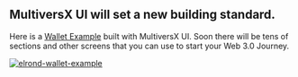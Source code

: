 <section class="py-3 mt-7">
  <div class="container">
    <div class="row">
      <div class="col-lg-8 mx-auto">
        <div class="p-3 text-center mb-5 z-index-1 position-relative">
          <h2 class="text-white mt-2 font-weight-black display-5">MultiversX UI will set a new building standard.</h2>
          <p class="mb-0 text-white text-lg">Here is a <a href="https://web-wallet.elrond-elements.com/" class="text-white" target="_blank">Wallet Example</a> built with MultiversX UI. Soon there will be tens of sections and other screens that you can use to start your Web 3.0 Journey.</p>
        </div>
      </div>
    </div>
    <div class="row position-relative mb-2">
      <div class="col-12">
        <a href="https://web-wallet.elrond-elements.com/" target="_blank">
          <img src="{{root}}assets/img/elrond-wallet.jpg" class="w-100 shadow border-radius-lg" alt="elrond-wallet-example" data-bs-toggle="tooltip" data-bs-title="View Wallet Example"/>
        </a>
      </div>
    </div>
  </div>
</section>
